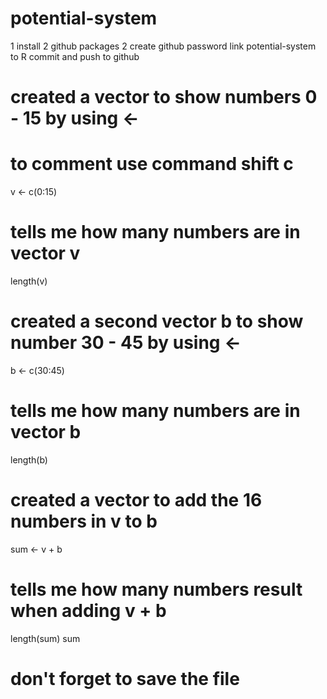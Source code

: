 # potential-system
1 install 2 github packages
2 create github password
link potential-system to R
commit and push to github
# created a vector to show numbers 0 - 15 by using <-
# to comment use command shift c
v <- c(0:15)
# tells me how many numbers are in vector v
length(v)
# created a second vector b to show number 30 - 45 by using <-
b <- c(30:45)
# tells me how many numbers are in vector b
length(b)

# created a vector to add the 16 numbers in v to b
sum <- v + b
# tells me how many numbers result when adding v + b
length(sum)
sum
# don't forget to save the file